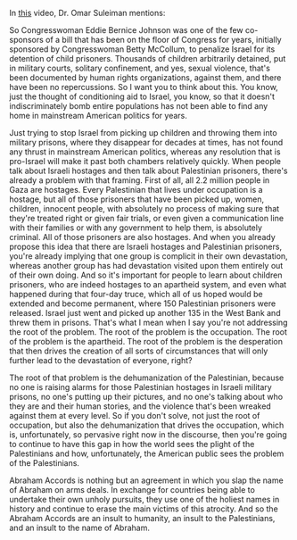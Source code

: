 In [this](https://youtu.be/oFSyNdQf5uk?si=jgJOHeZYZJ18aCNr&t=5136) video, Dr. Omar Suleiman mentions:

So Congresswoman Eddie Bernice Johnson was one of the few co-sponsors of a bill that has been on the floor of Congress for years, initially sponsored by Congresswoman Betty McCollum, to penalize Israel for its detention of child prisoners. Thousands of children arbitrarily detained, put in military courts, solitary confinement, and yes, sexual violence, that's been documented by human rights organizations, against them, and there have been no repercussions. So I want you to think about this. You know, just the thought of conditioning aid to Israel, you know, so that it doesn't indiscriminately bomb entire populations has not been able to find any home in mainstream American politics for years.

Just trying to stop Israel from picking up children and throwing them into military prisons, where they disappear for decades at times, has not found any thrust in mainstream American politics, whereas any resolution that is pro-Israel will make it past both chambers relatively quickly. When people talk about Israeli hostages and then talk about Palestinian prisoners, there's already a problem with that framing. First of all, all 2.2 million people in Gaza are hostages. Every Palestinian that lives under occupation is a hostage, but all of those prisoners that have been picked up, women, children, innocent people, with absolutely no process of making sure that they're treated right or given fair trials, or even given a communication line with their families or with any government to help them, is absolutely criminal. All of those prisoners are also hostages. And when you already propose this idea that there are Israeli hostages and Palestinian prisoners, you're already implying that one group is complicit in their own devastation, whereas another group has had devastation visited upon them entirely out of their own doing. And so it's important for people to learn about children prisoners, who are indeed hostages to an apartheid system, and even what happened during that four-day truce, which all of us hoped would be extended and become permanent, where 150 Palestinian prisoners were released. Israel just went and picked up another 135 in the West Bank and threw them in prisons. That's what I mean when I say you're not addressing the root of the problem. The root of the problem is the occupation. The root of the problem is the apartheid. The root of the problem is the desperation that then drives the creation of all sorts of circumstances that will only further lead to the devastation of everyone, right?

The root of that problem is the dehumanization of the Palestinian, because no one is raising alarms for those Palestinian hostages in Israeli military prisons, no one's putting up their pictures, and no one's talking about who they are and their human stories, and the violence that's been wreaked against them at every level. So if you don't solve, not just the root of occupation, but also the dehumanization that drives the occupation, which is, unfortunately, so pervasive right now in the discourse, then you're going to continue to have this gap in how the world sees the plight of the Palestinians and how, unfortunately, the American public sees the problem of the Palestinians.

Abraham Accords is nothing but an agreement in which you slap the name of Abraham on arms deals. In exchange for countries being able to undertake their own unholy pursuits, they use one of the holiest names in history and continue to erase the main victims of this atrocity. And so the Abraham Accords are an insult to humanity, an insult to the Palestinians, and an insult to the name of Abraham.
